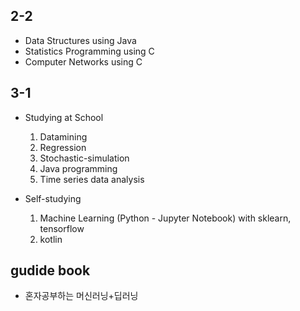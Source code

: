 ## 2-2
- Data Structures using Java
- Statistics Programming using C
- Computer Networks using C

## 3-1
- Studying at School
  1) Datamining
  2) Regression
  3) Stochastic-simulation
  4) Java programming
  5) Time series data analysis
    
- Self-studying
  1) Machine Learning (Python - Jupyter Notebook) with sklearn, tensorflow
  2) kotlin

## gudide book
- 혼자공부하는 머신러닝+딥러닝
